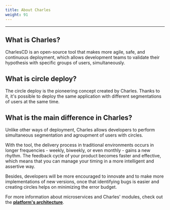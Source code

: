 ```yaml
---
title: About Charles
weight: 91
---
```


---

## What is Charles?

CharlesCD is an open-source tool that makes more agile, safe, and continuous deployment, which allows development teams to validate their hypothesis with specific groups of users, simultaneously.

## What is circle deploy?

The circle deploy is the pioneering concept created by Charles. Thanks to it, it's possible to deploy the same application with different segmentations of users at the same time.

## What is the main difference in Charles? 

Unlike other ways of deployment, Charles allows developers to perform simultaneous segmentation and agroupment of users with circles.

With the tool, the delivery process in traditional environments occurs in longer frequencies - weekly, biweekly, or even monthly - gains a new rhythm. The feedback cycle of your product becomes faster and effective, which means that you can manage your timing in a more intelligent and assertive way. ‌

Besides, developers will be more encouraged to innovate and to make more implementations of new versions, once that identifying bugs is easier and creating circles helps on minimizing the error budget.

For more information about microservices and Charles' modules, check out the [**platform's architecture**](../../#system-architecture).
